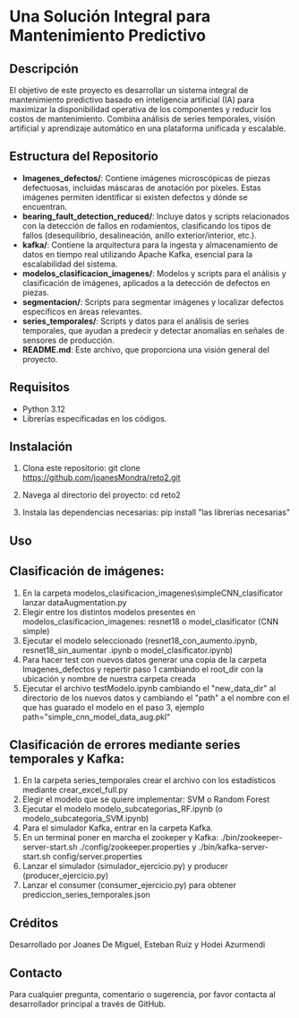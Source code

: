 # Una Solución Integral para Mantenimiento Predictivo

## Descripción

El objetivo de este proyecto es desarrollar un sistema integral de mantenimiento predictivo basado en inteligencia artificial (IA) para maximizar la disponibilidad operativa de los componentes y reducir los costos de mantenimiento. Combina análisis de series temporales, visión artificial y aprendizaje automático en una plataforma unificada y escalable.

## Estructura del Repositorio

- **Imagenes_defectos/**: Contiene imágenes microscópicas de piezas defectuosas, incluidas máscaras de anotación por píxeles. Estas imágenes permiten identificar si existen defectos y dónde se encuentran.
- **bearing_fault_detection_reduced/**: Incluye datos y scripts relacionados con la detección de fallos en rodamientos, clasificando los tipos de fallos (desequilibrio, desalineación, anillo exterior/interior, etc.).
- **kafka/**: Contiene la arquitectura para la ingesta y almacenamiento de datos en tiempo real utilizando Apache Kafka, esencial para la escalabilidad del sistema.
- **modelos_clasificacion_imagenes/**: Modelos y scripts para el análisis y clasificación de imágenes, aplicados a la detección de defectos en piezas.
- **segmentacion/**: Scripts para segmentar imágenes y localizar defectos específicos en áreas relevantes.
- **series_temporales/**: Scripts y datos para el análisis de series temporales, que ayudan a predecir y detectar anomalías en señales de sensores de producción.
- **README.md**: Este archivo, que proporciona una visión general del proyecto.

## Requisitos

- Python 3.12
- Librerías especificadas en los códigos.

## Instalación

1. Clona este repositorio:
   git clone https://github.com/joanesMondra/reto2.git
   
3. Navega al directorio del proyecto:
  cd reto2
  
3. Instala las dependencias necesarias:
  pip install "las librerías necesarias"

## Uso
## Clasificación de imágenes:

1. En la carpeta modelos_clasificacion_imagenes\simpleCNN_clasificator lanzar dataAugmentation.py
2. Elegir entre los distintos modelos presentes en modelos_clasificacion_imagenes: resnet18 o model_clasificator (CNN simple)
3. Ejecutar el modelo seleccionado (resnet18_con_aumento.ipynb, resnet18_sin_aumentar .ipynb o model_clasificator.ipynb)
4. Para hacer test con nuevos datos generar una copia de la carpeta Imagenes_defectos y repertir paso 1 cambiando el root_dir con la ubicación y nombre de nuestra carpeta creada
5. Ejecutar el archivo testModelo.ipynb cambiando el "new_data_dir" al directorio de los nuevos datos y cambiando el "path" a el nombre con el que has guarado el modelo en el paso 3, ejemplo path="simple_cnn_model_data_aug.pkl"

## Clasificación de errores mediante series temporales y Kafka:

1. En la carpeta series_temporales crear el archivo con los estadísticos mediante crear_excel_full.py
2. Elegir el modelo que se quiere implementar: SVM o Random Forest
3. Ejecutar el modelo modelo_subcategorias_RF.ipynb (o modelo_subcategoria_SVM.ipynb)
4. Para el simulador Kafka, entrar en la carpeta Kafka.
5. En un terminal poner en marcha el zookeper y Kafka: ./bin/zookeeper-server-start.sh ./config/zookeeper.properties  y  ./bin/kafka-server-start.sh config/server.properties
6. Lanzar el simulador (simulador_ejercicio.py) y producer (producer_ejercicio.py)
7. Lanzar el consumer (consumer_ejercicio.py) para obtener prediccion_series_temporales.json

## Créditos
Desarrollado por Joanes De Miguel, Esteban Ruiz y Hodei Azurmendi

## Contacto
Para cualquier pregunta, comentario o sugerencia, por favor contacta al desarrollador principal a través de GitHub.
